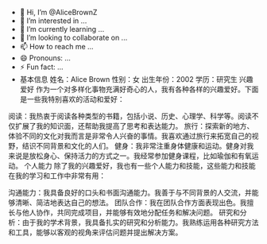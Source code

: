 - 👋 Hi, I’m @AliceBrownZ
- 👀 I’m interested in ...
- 🌱 I’m currently learning ...
- 💞️ I’m looking to collaborate on ...
- 📫 How to reach me ...
- 😄 Pronouns: ...
- ⚡ Fun fact: ...
- 基本信息
姓名：Alice Brown
性别：女
出生年份：2002
学历：研究生
兴趣爱好
作为一个对多样化事物充满好奇心的人，我有各种各样的兴趣爱好。下面是一些我特别喜欢的活动和爱好：

阅读：我热衷于阅读各种类型的书籍，包括小说、历史、心理学、科学等。阅读不仅扩展了我的知识面，还帮助我提高了思考和表达能力。
旅行：探索新的地方、体验不同的文化对我而言是非常令人兴奋的事情。我喜欢通过旅行来拓宽自己的视野，结识不同背景和文化的人们。
健身：我非常注重身体健康和运动。健身对我来说是放松身心、保持活力的方式之一。我经常参加健身课程，比如瑜伽和有氧运动。
个人能力
除了我的兴趣爱好，我也有一些个人能力和技能，这些能力和技能在我的学习和工作中非常有用：

沟通能力：我具备良好的口头和书面沟通能力。我善于与不同背景的人交流，并能够清晰、简洁地表达自己的想法。
团队合作：我在团队合作方面表现出色。我擅长与他人协作，共同完成项目，并能够有效地分配任务和解决问题。
研究和分析：由于我的学术背景，我具备扎实的研究和分析能力。我熟练运用各种研究方法和工具，能够以客观的视角来评估问题并提出解决方案。
<!---
AliceBrownZ/AliceBrownZ is a ✨ special ✨ repository because its `README.md` (this file) appears on your GitHub profile.
You can click the Preview link to take a look at your changes.
--->
